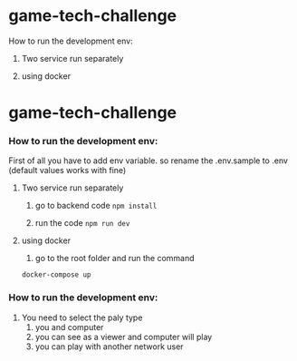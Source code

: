 # game-tech-challenge

How to run the development env:

1. Two service run separately

2. using docker

# game-tech-challenge

### How to run the development env:

First of all you have to add env variable. so rename the .env.sample to .env (default values works with fine)

1.  Two service run separately 
    1. go to backend code
     `npm install`
    
    2. run the code
     `npm run dev`

2.  using docker

       1. go to the root folder and run the command

    `docker-compose up`

### How to run the development env:

1. You need to select the paly type
    1. you and computer
    2. you can see as a viewer and computer will play
    3. you can play with another network user
